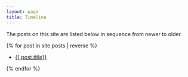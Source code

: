 ```yaml
---
layout: page
title: Timeline
---
```


The posts on this site are listed below in sequence from newer to older.

  {% for post in site.posts | reverse %}
  <ul><li>
    <a href="{{ post.url }}">{{ post.title}}</a>
  </li></ul>
  {% endfor %}
